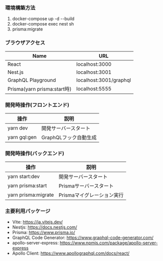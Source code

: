 ### 環境構築方法
1. docker-compose up -d --build
2. docker-compose exec nest sh
3. prisma:migrate

### ブラウザアクセス

|  Name  |  URL  |
| ---- | ---- |
|  React  |  localhost:3000  |
|  Nest.js  |  localhost:3001  |
|  GraphQL Playground  |  localhost:3001/graphql  |
|  Prisma(yarn prisma:start時)  |  localhost:5555  |

### 開発時操作(フロントエンド)

|  操作  |  説明  |
| ---- | ---- |
|  yarn dev  |  開発サーバースタート  |
|  yarn gql:gen  |  GraphQLフック自動生成  |


### 開発時操作(バックエンド)

|  操作  |  説明  |
| ---- | ---- |
|  yarn start:dev  |  開発サーバースタート  |
|  yarn prisma:start  |  Prismaサーバースタート  |
|  yarn prisma:migrate  |  Prismaマイグレーション実行  |


### 主要利用パッケージ
- Vite: https://ja.vitejs.dev/
- Nestjs: https://docs.nestjs.com/
- Prisma: https://www.prisma.io/
- GraphQL Code Generator: https://www.graphql-code-generator.com/
- apollo-server-express: https://www.npmjs.com/package/apollo-server-express
- Apollo Client: https://www.apollographql.com/docs/react/